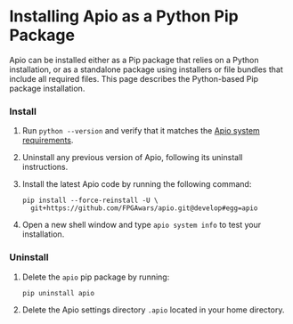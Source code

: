 # Installing Apio as a Python Pip Package

Apio can be installed either as a Pip package that relies on a Python installation, or as a standalone package using installers or file bundles that include all required files. This page describes the Python-based Pip package installation.

### Install

1. Run `python --version` and verify that it matches the [Apio system requirements](system-requirements.md).

2. Uninstall any previous version of Apio, following its uninstall instructions.

3. Install the latest Apio code by running the following command:

    ```
    pip install --force-reinstall -U \
      git+https://github.com/FPGAwars/apio.git@develop#egg=apio
    ```

4. Open a new shell window and type `apio system info` to test your installation.

### Uninstall

1. Delete the `apio` pip package by running:

    ```
    pip uninstall apio
    ```

2. Delete the Apio settings directory `.apio` located in your home directory.
